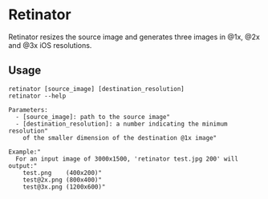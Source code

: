 # Retinator

Retinator resizes the source image and generates three images in @1x, @2x and @3x iOS resolutions.

## Usage

```        
retinator [source_image] [destination_resolution]
retinator --help

Parameters:
  - [source_image]: path to the source image"
  - [destination_resolution]: a number indicating the minimum resolution"
    of the smaller dimension of the destination @1x image"

Example:"
  For an input image of 3000x1500, 'retinator test.jpg 200' will output:"
    test.png    (400x200)"
    test@2x.png (800x400)"
    test@3x.png (1200x600)"
```
